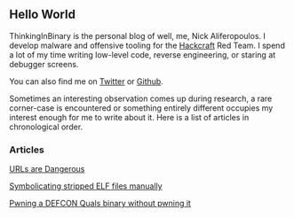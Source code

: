 ## Hello World

ThinkingInBinary is the personal blog of well, me, Nick Aliferopoulos. I develop malware and offensive tooling for the [Hackcraft](https://hackcraft.gr) Red Team. I spend a lot of my time writing low-level code, reverse engineering, or staring at debugger screens.

You can also find me on [Twitter](https://twitter.com/naliferopoulos) or [Github](https://github.com/naliferopoulos).

Sometimes an interesting observation comes up during research, a rare corner-case is encountered or something entirely different occupies my interest enough for me to write about it. Here is a list of articles in chronological order.

### Articles

[URLs are Dangerous](https://naliferopoulos.github.io/ThinkingInBinary/urls-are-dangerous)

[Symbolicating stripped ELF files manually](https://naliferopoulos.github.io/ThinkingInBinary/symbolicating-stripped-elf-files-manually)

[Pwning a DEFCON Quals binary without pwning it](https://naliferopoulos.github.io/ThinkingInBinary/pwning-a-defcon-quals-binary-without-pwning-it)